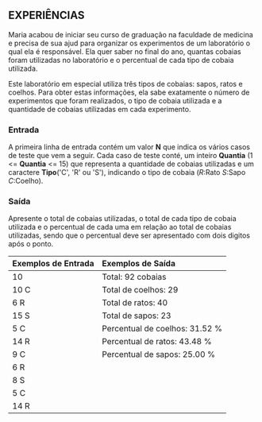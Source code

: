 ## EXPERIÊNCIAS

Maria acabou de iniciar seu curso de graduação na faculdade de medicina e precisa de sua ajud para organizar os experimentos de um laboratório o qual ela é responsável. Ela quer saber no final do ano, quantas cobaias foram utilizadas no laboratório e o percentual de cada tipo de cobaia utilizada.

Este laboratório em especial utiliza três tipos de cobaias: sapos, ratos e coelhos. Para obter estas informações, ela sabe exatamente o número de experimentos que foram realizados, o tipo de cobaia utilizada e a quantidade de cobaias utilizadas em cada experimento.

### Entrada

A primeira linha de entrada contém um valor **N** que indica os vários casos de teste que vem a seguir. Cada caso de teste conté, um inteiro **Quantia** (1 <= **Quantia** <= 15) que representa a quantidade de cobaias utilizadas e um caractere **Tipo**('C', 'R' ou 'S'), indicando o tipo de cobaia (*R*:Rato *S*:Sapo *C*:Coelho).

### Saída

Apresente o total de cobaias utilizadas, o total de cada tipo de cobaia utilizada e o percentual de cada uma em relação ao total de cobaias utilizadas, sendo que o percentual deve ser apresentado com dois digitos após o ponto.

|**Exemplos de Entrada**    |**Exemplos de Saída**              |
|:---                   |:---                           |
|10                     |Total: 92 cobaias              |
|10 C                   |Total de coelhos: 29           |
|6 R                    |Total de ratos: 40             |
|15 S                   |Total de sapos: 23             |
|5 C                    |Percentual de coelhos: 31.52 % |
|14 R                   |Percentual de ratos: 43.48 %   |
|9 C                    |Percentual de sapos: 25.00 %   |
|6 R                    |                               |
|8 S                    |                               |
|5 C                    |                               |
|14 R                   |                               |
